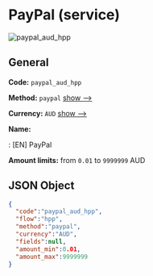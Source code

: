 
# PayPal (service) 
![paypal_aud_hpp](https://static.openfintech.io/payment_methods/paypal_aud_hpp/logo.svg?w=400&c=v0.59.26#w200)  

## General 
 
**Code:** `paypal_aud_hpp` 
 
**Method:** `paypal` 
 [show -->](/payment-methods/paypal/) 
 
**Currency:** `AUD` [show -->](/currencies/AUD/) 
 
**Name:** 
 
:	[EN] PayPal 
 
**Amount limits:** from `0.01` to `9999999` AUD 

## JSON Object 

```json
{
  "code":"paypal_aud_hpp",
  "flow":"hpp",
  "method":"paypal",
  "currency":"AUD",
  "fields":null,
  "amount_min":0.01,
  "amount_max":9999999
}
```  
